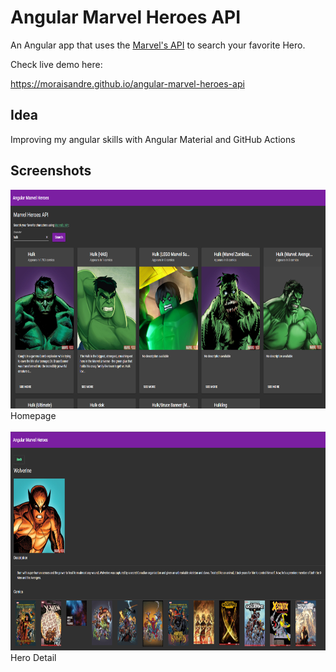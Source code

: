 # Angular Marvel Heroes API

An Angular app that uses the <a href="https://developer.marvel.com/docs">Marvel's API</a> to search your favorite Hero.

Check live demo here:

https://moraisandre.github.io/angular-marvel-heroes-api

## Idea

Improving my angular skills with Angular Material and GitHub Actions

## Screenshots

<picture>
<img src="assets/home.png" height="350px">
</br>
<label>Homepage</label>
</picture>
</br></br>

<picture>
<img src="assets/details.png" height="350px">
</br>
<label>Hero Detail</label>
</picture>
